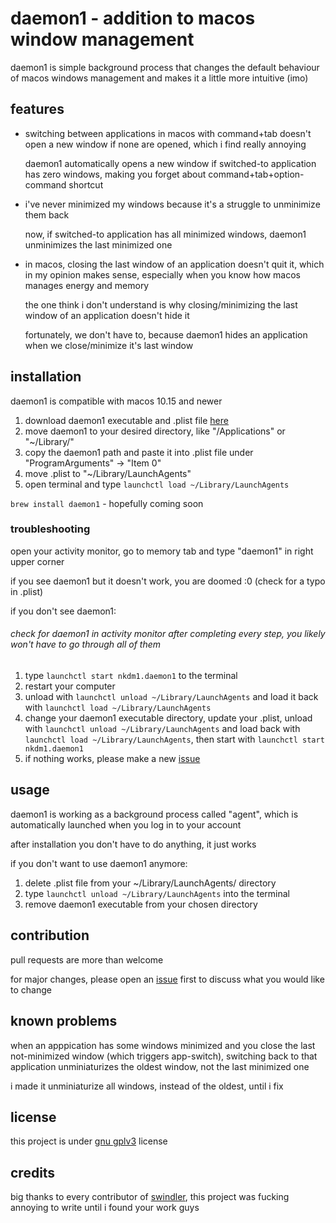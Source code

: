 # daemon1 - addition to macos window management
daemon1 is simple background process that changes the default behaviour of macos windows management and makes it a little more intuitive (imo)

## features
*   switching between applications in macos with command+tab doesn't open a new window if none are opened, which i find really annoying
 
    daemon1 automatically opens a new window if switched-to application has zero windows, making you forget about command+tab+option-command shortcut
*   i've never minimized my windows because it's a struggle to unminimize them back

    now, if switched-to application has all minimized windows, daemon1 unminimizes the last minimized one
*   in macos, closing the last window of an application doesn't quit it, which in my opinion makes sense, especially when you know how macos manages energy and memory

    the one think i don't understand is why closing/minimizing the last window of an application doesn't hide it 

    fortunately, we don't have to, because daemon1 hides an application when we close/minimize it's last window

## installation

daemon1 is compatible with macos 10.15 and newer

1.  download daemon1 executable and .plist file [here](https://github.com/nkdm1/daemon1/releases/tag/v0.1)
2. move daemon1 to your desired directory, like "/Applications" or "~/Library/"
3. copy the daemon1 path and paste it into .plist file under "ProgramArguments" -> "Item 0"
4. move .plist to "~/Library/LaunchAgents"
5. open terminal and type `launchctl load ~/Library/LaunchAgents`

`brew install daemon1` - hopefully coming soon 

### troubleshooting
open your activity monitor, go to memory tab and type "daemon1" in right upper corner
 
if you see daemon1 but it doesn't work, you are doomed :0 (check for a typo in .plist)

if you don't see daemon1:

###### check for daemon1 in activity monitor after completing every step, you likely won't have to  go through all of them

1. type `launchctl start nkdm1.daemon1` to the terminal
2. restart your computer
3.  unload with `launchctl unload ~/Library/LaunchAgents` and load it back with `launchctl load ~/Library/LaunchAgents`
4. change your daemon1 executable directory, update your .plist, unload with `launchctl unload ~/Library/LaunchAgents` and load back with `launchctl load ~/Library/LaunchAgents`, then start with `launchctl start nkdm1.daemon1`
5. if nothing works, please make a new [issue](https://github.com/nkdm1/daemon1/issues)


## usage
daemon1 is working as a background process called "agent", which is automatically
    launched when you log in to your account

   after installation you don't have to do anything, it just works

if you don't want to use daemon1 anymore: 
1. delete .plist file from your ~/Library/LaunchAgents/ directory
2. type `launchctl unload ~/Library/LaunchAgents` into the terminal
3. remove daemon1 executable from your chosen directory 
    
## contribution 
pull requests are more than welcome

for major changes, please open an [issue](https://github.com/nkdm1/daemon1/issues) first to discuss what you would like to change

## known problems 
when an apppication has some windows minimized and you close the last not-minimized window (which triggers app-switch), switching back to that 
    application unminiaturizes the oldest window, not the last minimized one

i made it unminiaturize all windows, instead of the oldest, until i fix 

## license
this project is under [gnu gplv3](https://www.gnu.org/licenses/gpl-3.0.en.html#license-text)  license

## credits
big thanks to every contributor of [swindler](https://github.com/tmandry/Swindler), this project was fucking annoying to write until i found your work guys
